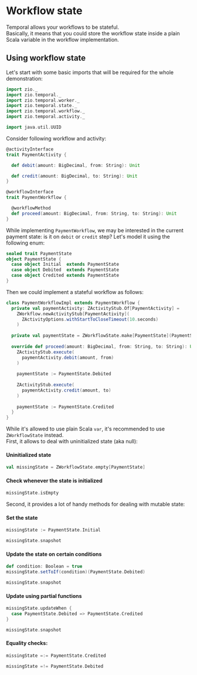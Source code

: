 # Workflow state

<head>
  <meta charset="UTF-8" />
  <meta name="description" content="ZIO Temporal state management" />
  <meta name="keywords" content="ZIO Temporal state management, Scala Temporal state management" />
</head>

Temporal allows your workflows to be stateful.  
Basically, it means that you could store the workflow state inside a plain Scala variable in the workflow
implementation.

## Using workflow state

Let's start with some basic imports that will be required for the whole demonstration:

```scala mdoc:silent
import zio._
import zio.temporal._
import zio.temporal.worker._
import zio.temporal.state._
import zio.temporal.workflow._
import zio.temporal.activity._

import java.util.UUID
```

Consider following workflow and activity:

```scala mdoc:silent
@activityInterface
trait PaymentActivity {

  def debit(amount: BigDecimal, from: String): Unit

  def credit(amount: BigDecimal, to: String): Unit
}

@workflowInterface
trait PaymentWorkflow {

  @workflowMethod
  def proceed(amount: BigDecimal, from: String, to: String): Unit
}
```

While implementing `PaymentWorkflow`, we may be interested in the current payment state: is it on `debit` or `credit`
step?
Let's model it using the following enum:

```scala mdoc
sealed trait PaymentState
object PaymentState {
  case object Initial  extends PaymentState
  case object Debited  extends PaymentState
  case object Credited extends PaymentState
}
```

Then we could implement a stateful workflow as follows:

```scala mdoc:silent
class PaymentWorkflowImpl extends PaymentWorkflow {
  private val paymentActivity: ZActivityStub.Of[PaymentActivity] = 
    ZWorkflow.newActivityStub[PaymentActivity](
      ZActivityOptions.withStartToCloseTimeout(10.seconds)
    )
    
  private val paymentState = ZWorkflowState.make[PaymentState](PaymentState.Initial)
  
  override def proceed(amount: BigDecimal, from: String, to: String): Unit = {
    ZActivityStub.execute(
      paymentActivity.debit(amount, from)
    )
    
    paymentState := PaymentState.Debited
    
    ZActivityStub.execute(
      paymentActivity.credit(amount, to)
    )
    
    paymentState := PaymentState.Credited
  }
}
```

While it's allowed to use plain Scala `var`, it's recommended to use `ZWorkflowState` instead.  
First, it allows to deal with uninitialized state (aka null):

#### Uninitialized state
```scala mdoc:silent
val missingState = ZWorkflowState.empty[PaymentState]
```

#### Check whenever the state is initialized
```scala mdoc
missingState.isEmpty
```

Second, it provides a lot of handy methods for dealing with mutable state:

#### Set the state
```scala mdoc:silent
missingState := PaymentState.Initial
```
```scala mdoc
missingState.snapshot
```

#### Update the state on certain conditions
```scala mdoc:silent
def condition: Boolean = true
missingState.setToIf(condition)(PaymentState.Debited)
```
```scala mdoc
missingState.snapshot
```

#### Update using partial functions
```scala mdoc:silent
missingState.updateWhen {
  case PaymentState.Debited => PaymentState.Credited
}
```
```scala mdoc
missingState.snapshot
```

#### Equality checks:
```scala mdoc
missingState =:= PaymentState.Credited

missingState =!= PaymentState.Debited
```